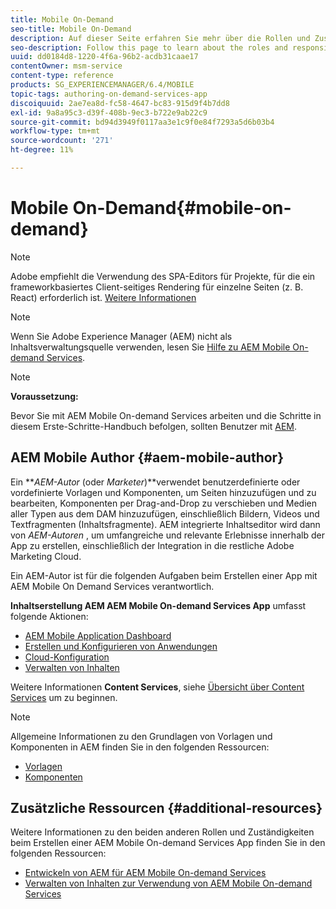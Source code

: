 ```yaml
---
title: Mobile On-Demand
seo-title: Mobile On-Demand
description: Auf dieser Seite erfahren Sie mehr über die Rollen und Zuständigkeiten AEM Autors mobiler On-Demand-Dienste.
seo-description: Follow this page to learn about the roles and responsibilities for AEM mobile On-Demand services author.
uuid: dd0184d8-1220-4f6a-96b2-acdb31caae17
contentOwner: msm-service
content-type: reference
products: SG_EXPERIENCEMANAGER/6.4/MOBILE
topic-tags: authoring-on-demand-services-app
discoiquuid: 2ae7ea8d-fc58-4647-bc83-915d9f4b7dd8
exl-id: 9a8a95c3-d39f-408b-9ec3-b722e9ab22c9
source-git-commit: bd94d3949f0117aa3e1c9f0e84f7293a5d6b03b4
workflow-type: tm+mt
source-wordcount: '271'
ht-degree: 11%

---
```


# Mobile On-Demand{#mobile-on-demand}

>[!NOTE]
>
>Adobe empfiehlt die Verwendung des SPA-Editors für Projekte, für die ein frameworkbasiertes Client-seitiges Rendering für einzelne Seiten (z. B. React) erforderlich ist. [Weitere Informationen](/help/sites-developing/spa-overview.md)

>[!NOTE]
>
>Wenn Sie Adobe Experience Manager (AEM) nicht als Inhaltsverwaltungsquelle verwenden, lesen Sie [Hilfe zu AEM Mobile On-demand Services](https://helpx.adobe.com/digital-publishing-solution/topics.html).

>[!NOTE]
>
>**Voraussetzung:**
>
>Bevor Sie mit AEM Mobile On-demand Services arbeiten und die Schritte in diesem Erste-Schritte-Handbuch befolgen, sollten Benutzer mit [AEM](/help/sites-deploying/deploy.md).

## AEM Mobile Author {#aem-mobile-author}

Ein ***AEM-Autor* (oder *Marketer*)**verwendet benutzerdefinierte oder vordefinierte Vorlagen und Komponenten, um Seiten hinzuzufügen und zu bearbeiten, Komponenten per Drag-and-Drop zu verschieben und Medien aller Typen aus dem DAM hinzuzufügen, einschließlich Bildern, Videos und Textfragmenten (Inhaltsfragmente). AEM integrierte Inhaltseditor wird dann von *AEM-Autoren* , um umfangreiche und relevante Erlebnisse innerhalb der App zu erstellen, einschließlich der Integration in die restliche Adobe Marketing Cloud.

Ein AEM-Autor ist für die folgenden Aufgaben beim Erstellen einer App mit AEM Mobile On Demand Services verantwortlich.

**Inhaltserstellung AEM AEM Mobile On-demand Services App** umfasst folgende Aktionen:

* [AEM Mobile Application Dashboard](/help/mobile/mobile-apps-ondemand-application-dashboard.md)
* [Erstellen und Konfigurieren von Anwendungen](/help/mobile/mobile-apps-ondemand-application-create-configure-action.md)
* [Cloud-Konfiguration](/help/mobile/mobile-on-demand-associating-an-on-demand-app-to-cloud-configuration.md)
* [Verwalten von Inhalten](/help/mobile/mobile-apps-ondemand-manage-content-ondemand.md)

Weitere Informationen **Content Services**, siehe [Übersicht über Content Services](/help/mobile/develop-content-as-a-service.md) um zu beginnen.

>[!NOTE]
>
>Allgemeine Informationen zu den Grundlagen von Vorlagen und Komponenten in AEM finden Sie in den folgenden Ressourcen:
>
>* [Vorlagen](/help/sites-developing/templates.md)
>* [Komponenten](/help/sites-developing/components.md)
>


## Zusätzliche Ressourcen {#additional-resources}

Weitere Informationen zu den beiden anderen Rollen und Zuständigkeiten beim Erstellen einer AEM Mobile On-demand Services App finden Sie in den folgenden Ressourcen:

* [Entwickeln von AEM für AEM Mobile On-demand Services](/help/mobile/aem-mobile-on-demand.md)
* [Verwalten von Inhalten zur Verwendung von AEM Mobile On-demand Services](/help/mobile/aem-mobile.md)
